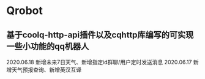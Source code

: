 # Qrobot
基于coolq-http-api插件以及cqhttp库编写的可实现一些小功能的qq机器人
----------------------------------------------------------------------------------------
2020.06.18 新增未来7日天气、新增指定id群聊/用户定时发送消息
2020.06.17 新增天气预报查询、新增英汉互译
